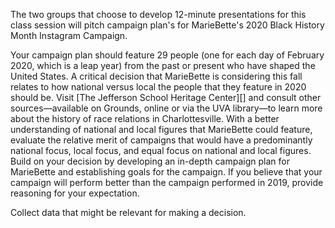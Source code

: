 
The two groups that choose to develop 12-minute presentations for this class
session will pitch campaign plan's for MarieBette's 2020 Black History Month
Instagram Campaign. 

Your campaign plan should feature 29 people (one for each day of February 2020,
which is a leap year) from the past or present who have shaped the United
States. A critical decision that MarieBette is considering this fall relates to
how national versus local the people that they feature in 2020 should be. Visit
[The Jefferson School Heritage Center][] and consult other
sources&mdash;available on Grounds, online or via the UVA library&mdash;to learn
more about the history of race relations in Charlottesville. With a better
understanding of national and local figures that MarieBette could feature,
evaluate the relative merit of campaigns that would have a predominantly
national focus, local focus, and equal focus on national and local figures.
Build on your decision by developing an in-depth campaign plan for MarieBette
and establishing goals for the campaign. If you believe that your campaign will perform better than the campaign performed in 2019, provide reasoning for your expectation.

Collect data that might be relevant for making a decision.
